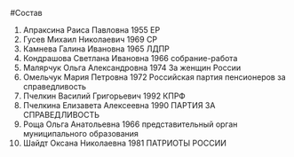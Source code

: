 #Состав
1. Апраксина Раиса Павловна 1955 ЕР
2. Гусев Михаил Николаевич 1969 СР
3. Камнева Галина Ивановна 1965 ЛДПР
4. Кондрашова Светлана Ивановна 1966 собрание-работа
5. Малярчук Ольга Александровна 1974 За женщин России
6. Омельчук Мария Петровна 1972 Российская партия пенсионеров за справедливость
7. Пчелкин Василий Григорьевич 1992 КПРФ
8. Пчелкина Елизавета Алексеевна 1990 ПАРТИЯ ЗА СПРАВЕДЛИВОСТЬ
9. Роща Ольга Анатольевна 1966 представительный орган муниципального образования
10. Шайдт Оксана Николаевна 1981 ПАТРИОТЫ РОССИИ
